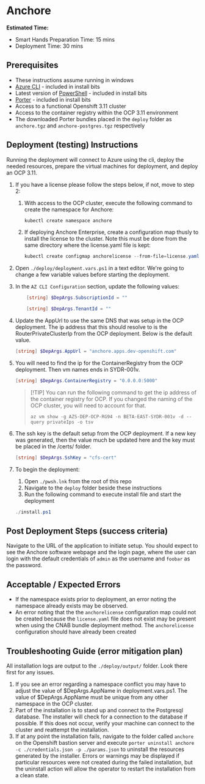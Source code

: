 # Anchore

**Estimated Time:**

- Smart Hands Preparation Time: 15 mins
- Deployment Time: 30 mins

## Prerequisites

* These instructions assume running in windows
* [Azure CLI](https://docs.microsoft.com/en-us/cli/azure/install-azure-cli?view=azure-cli-latest) - included in install bits
* Latest version of [PowerShell](https://docs.microsoft.com/en-us/powershell/scripting/install/installing-powershell?view=powershell-7) - included in install bits
* [Porter](https://porter.sh) - included in install bits
* Access to a functional Openshift 3.11 cluster
* Access to the container registry within the OCP 3.11 environment
* The downloaded Porter bundles placed in the `deploy` folder as `anchore.tgz` and `anchore-postgres.tgz` respectively

## Deployment (testing) Instructions

Running the deployment will connect to Azure using the cli, deploy the needed resources, prepare the virtual machines for deployment, and deploy an OCP 3.11.

1. If you have a license please follow the steps below, if not, move to step 2:
    1. With access to the OCP cluster, execute the following command to create the namespace for Anchore:
        ```powershell
        kubectl create namespace anchore
        ```
    2. If deploying Anchore Enterprise, create a configuration map thusly to install the license to the cluster. Note this must be done from the same directory where the license.yaml file is kept:
        ```powershell
        kubectl create configmap anchorelicense --from-file=license.yaml -n anchore
        ```

2. Open `./deploy/deployment.vars.ps1` in a text editor. We're going to change a few variable values before starting the deployment.

3. In the `AZ CLI Configuration` section, update the following values:

    ```powershell
        [string] $DepArgs.SubscriptionId = ""

        [string] $DepArgs.TenantId = ""
    ```

4. Update the AppUrl to use the same DNS that was setup in the OCP deployment. The ip address that this should resolve to is the RouterPrivateClusterIp from the OCP deployment. Below is the default value.
    ```powershell
    [string] $DepArgs.AppUrl = "anchore.apps.dev-openshift.com"
    ```
5. You will need to find the ip for the ContainerRegistry from the OCP deployment. Then vm names ends in SYDR-001v.
    ```powershell
    [string] $DepArgs.ContainerRegistry = "0.0.0.0:5000"
    ```
    > [!TIP] You can run the following command to get the ip address of the container registry for OCP. If you changed the naming of the OCP cluster, you will need to account for that.
    >
    > `az vm show -g AZS-DEP-OCP-RG94 -n BETA-EAST-SYDR-001v -d --query privateIps -o tsv`

6. The ssh key is the default setup from the OCP deployment. If a new key was generated, then the value much be updated here and the key must be placed in the /certs/ folder.
    ```powershell
    [string] $DepArgs.SshKey = "cfs-cert"
    ```
7. To begin the deployment:
    1. Open `./pwsh.lnk` from the root of this repo
    2. Navigate to the `deploy` folder beside these instructions
    3. Run the following command to execute install file and start the deployment
    ```powershell
    ./install.ps1
    ```

## Post Deployment Steps (success criteria)

Navigate to the URL of the application to initiate setup. You should expect to see the Anchore software webpage and the login page, where the user can login with the default credentials of `admin` as the username and `foobar` as the password.

## Acceptable / Expected Errors
- If the namespace exists prior to deployment, an error noting the namespace already exists may be observed.
- An error noting that the the `anchorelicense` configuration map could not be created because the `license.yaml` file does not exist may be present when using the CNAB bundle deployment method.  The `anchorelicense` configuration should have already been created

## Troubleshooting Guide (error mitigation plan)

All installation logs are output to the `./deploy/output/` folder. Look there first for any issues.

1. If you see an error regarding a namespace conflict you may have to adjust the value of $DepArgs.AppName in deployment.vars.ps1. The value of $DepArgs.AppName must be unique from any other namespace in the OCP cluster.
2. Part of the installation is to stand up and connect to the Postgresql database. The installer will check for a connection to the database if possible. If this does not occur, verify your machine can connect to the cluster and reattempt the installation.
3. If at any point the installation fails, navigate to the folder called `anchore` on the Openshift bastion server and execute `porter uninstall anchore -c ./credentials.json -p ./params.json` to uninstall the resources generated by the installer. Errors or warnings may be displayed if particular resources were not created during the failed installation, but the uninstall action will allow the operator to restart the installation from a clean state.
